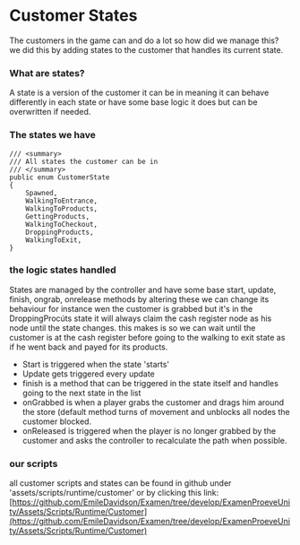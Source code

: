 # Customer States

The customers in the game can and do a lot so how did we manage this? we did this by adding states to the customer that handles its current state.&#x20;



### What are states?

A state is a version of the customer it can be in meaning it can behave differently in each state or have some base logic it does but can be overwritten if needed.

### The states we have

```
/// <summary>
/// All states the customer can be in
/// </summary>
public enum CustomerState
{
    Spawned,
    WalkingToEntrance,
    WalkingToProducts,
    GettingProducts,
    WalkingToCheckout,
    DroppingProducts,
    WalkingToExit,
}
```

### the logic states handled&#x20;

States are managed by the controller and have some base start, update, finish, ongrab, onrelease methods by altering these we can change its behaviour for instance wen the customer is grabbed but it's in the DroppingProcúts state it will always claim the cash register node as his node until the state changes. this makes is so we can wait until the customer is at the cash register before going to the walking to exit state as if he went back and payed for its products.&#x20;

* Start is triggered when the state 'starts'
* Update gets triggered every update
* finish is a method that can be triggered in the state itself and handles going to the next state in the list
* onGrabbed is when a player grabs the customer and drags him around the store (default method turns of movement and unblocks all nodes the customer blocked.
* onReleased is triggered when the player is no longer grabbed by the customer and asks the controller to recalculate the path when possible.&#x20;

### our scripts

all customer scripts and states can be found in github under 'assets/scripts/runtime/customer' or by clicking this link: [https://github.com/EmileDavidson/Examen/tree/develop/ExamenProeveUnity/Assets/Scripts/Runtime/Customer](https://github.com/EmileDavidson/Examen/tree/develop/ExamenProeveUnity/Assets/Scripts/Runtime/Customer)
